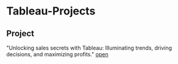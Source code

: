# Tableau-Projects
## Project 
"Unlocking sales secrets with Tableau: Illuminating trends, driving decisions, and maximizing profits." [open](https://github.com/Harsh-33/Tableau-Projects/blob/main/Sales%20beginner.twb)
